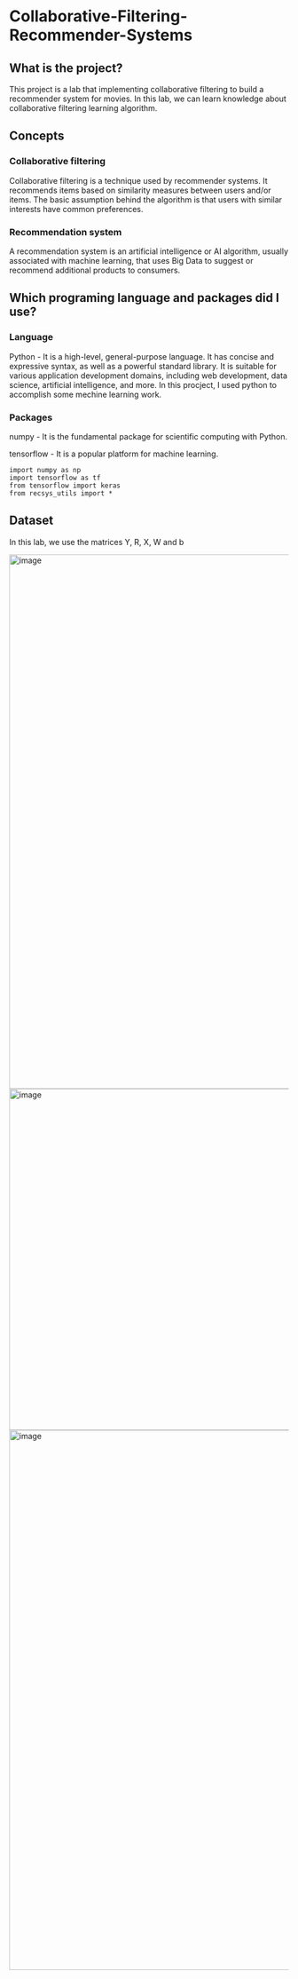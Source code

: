 # Collaborative-Filtering-Recommender-Systems
## What is the project?
This project is a lab that implementing collaborative filtering to build a recommender system for movies. In this lab, we can learn knowledge about collaborative filtering learning algorithm.

## Concepts
### Collaborative filtering
Collaborative filtering is a technique used by recommender systems. It recommends items based on similarity measures between users and/or items. The basic assumption behind the algorithm is that users with similar interests have common preferences.

### Recommendation system
A recommendation system is an artificial intelligence or AI algorithm, usually associated with machine learning, that uses Big Data to suggest or recommend additional products to consumers.

## Which programing language and packages did I use?
### Language
Python - It is a high-level, general-purpose language. It has concise and expressive syntax, as well as a powerful standard library. It is suitable for various application development domains, including web development, data science, artificial intelligence, and more. In this procject, I used python to accomplish some mechine learning work.

### Packages
numpy - It is the fundamental package for scientific computing with Python.

tensorflow - It is a popular platform for machine learning.
```
import numpy as np
import tensorflow as tf
from tensorflow import keras
from recsys_utils import *
```

## Dataset
In this lab, we use the matrices Y, R, X, W and b

<img width="963" alt="image" src="https://github.com/urltumanorb/Collaborative-Filtering-Recommender-Systems/assets/24932621/8f5dfbf6-bbe8-429b-8b79-100131fbc0c9">

<img width="615" alt="image" src="https://github.com/urltumanorb/Collaborative-Filtering-Recommender-Systems/assets/24932621/94cdfe0b-0372-4e16-a35e-e65b319140b4">

<img width="973" alt="image" src="https://github.com/urltumanorb/Collaborative-Filtering-Recommender-Systems/assets/24932621/bbe7832d-0cc5-48a6-96f1-5f41cd9f3bc3">

